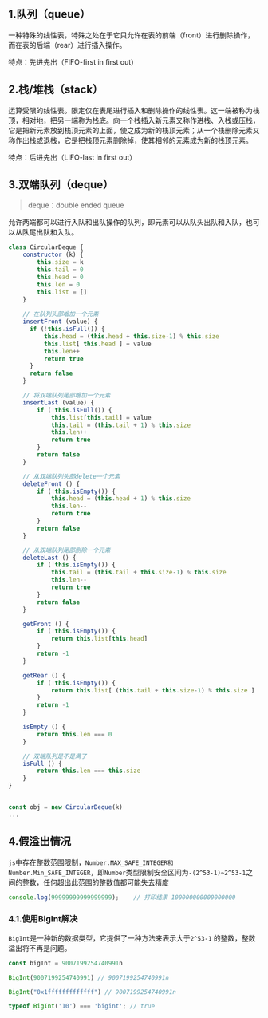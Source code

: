 ## 1.队列（queue）
一种特殊的线性表，特殊之处在于它只允许在表的前端（front）进行删除操作，而在表的后端（rear）进行插入操作。

特点：先进先出（FIFO-first in first out）

## 2.栈/堆栈（stack）
运算受限的线性表。限定仅在表尾进行插入和删除操作的线性表。这一端被称为栈顶，相对地，把另一端称为栈底。向一个栈插入新元素又称作进栈、入栈或压栈，它是把新元素放到栈顶元素的上面，使之成为新的栈顶元素；从一个栈删除元素又称作出栈或退栈，它是把栈顶元素删除掉，使其相邻的元素成为新的栈顶元素。

特点：后进先出（LIFO-last in first out）

## 3.双端队列（deque）

> deque：double ended queue

允许两端都可以进行入队和出队操作的队列，即元素可以从队头出队和入队，也可以从队尾出队和入队。

```js
class CircularDeque {
    constructor (k) {
        this.size = k
        this.tail = 0
        this.head = 0
        this.len = 0
        this.list = []
    }
    
    // 在队列头部增加一个元素
    insertFront (value) {
      if (!this.isFull()) {
          this.head = (this.head + this.size-1) % this.size
          this.list[ this.head ] = value
          this.len++
          return true
      }
      return false
    }

    // 将双端队列尾部增加一个元素
    insertLast (value) {
        if (!this.isFull()) {
            this.list[this.tail] = value
            this.tail = (this.tail + 1) % this.size
            this.len++
            return true
        }
        return false
    }

    // 从双端队列头部delete一个元素
    deleteFront () {
        if (!this.isEmpty()) {
            this.head = (this.head + 1) % this.size
            this.len--
            return true
        }
        return false
    }

    // 从双端队列尾部删除一个元素
    deleteLast () {
        if (!this.isEmpty()) {
            this.tail = (this.tail + this.size-1) % this.size
            this.len--
            return true
        }
        return false
    }

    getFront () {
        if (!this.isEmpty()) {
            return this.list[this.head]
        }
        return -1
    }

    getRear () {
        if (!this.isEmpty()) {
            return this.list[ (this.tail + this.size-1) % this.size ]
        }
        return -1
    }

    isEmpty () {
        return this.len === 0
    }

    // 双端队列是不是满了
    isFull () {
        return this.len === this.size
    }
}


const obj = new CircularDeque(k)
...
```

## 4.假溢出情况

`js`中存在整数范围限制，`Number.MAX_SAFE_INTEGER和Number.Min_SAFE_INTEGER`，即`Number`类型限制安全区间为`-(2^53-1)~2^53-1`之间的整数，任何超出此范围的整数值都可能失去精度


```js
console.log(99999999999999999);    // 打印结果 100000000000000000
```

### 4.1.使用BigInt解决

`BigInt`是一种新的数据类型，它提供了一种方法来表示大于`2^53-1` 的整数，整数溢出将不再是问题。


```js
const bigInt = 9007199254740991n

BigInt(9007199254740991) // 9007199254740991n

BigInt("0x1fffffffffffff") // 9007199254740991n

typeof BigInt('10') === 'bigint'; // true
```
